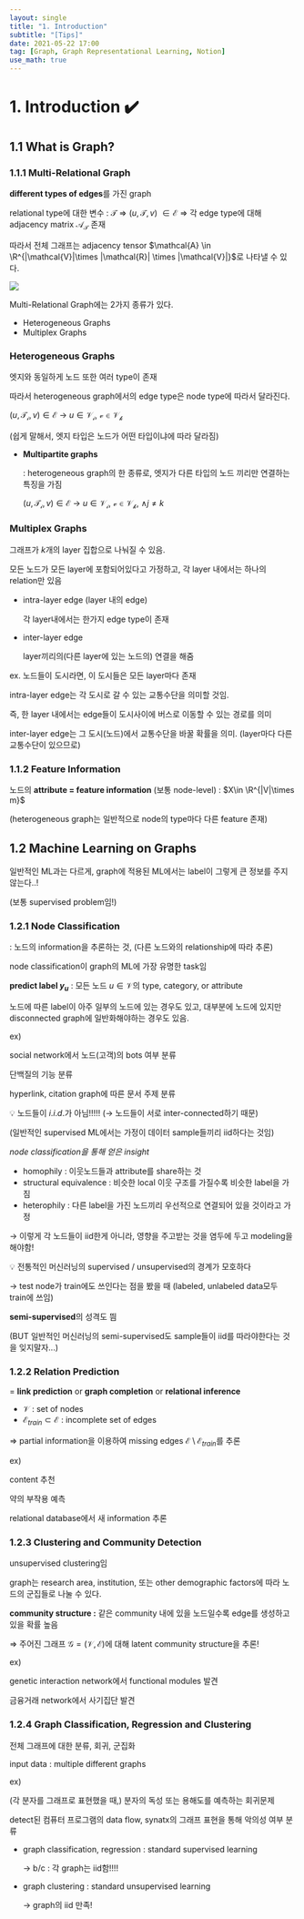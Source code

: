 ```yaml
---
layout: single
title: "1. Introduction"
subtitle: "[Tips]"
date: 2021-05-22 17:00
tag: [Graph, Graph Representational Learning, Notion]
use_math: true
---
```


# 1. Introduction ✔️

## 1.1 What is Graph?

### 1.1.1 Multi-Relational Graph

**different types of edges**를 가진 graph

relational type에 대한 변수 : $\mathcal{T}$ ⇒ ($u, \mathcal{T}, v$) $\in \mathcal{E}$ ⇒ 각 edge type에 대해 adjacency matrix $\mathcal{A}_{\mathcal{T}}$ 존재

따라서 전체 그래프는 adjacency tensor $\mathcal{A} \in \R^{|\mathcal{V}|\times |\mathcal{R}| \times |\mathcal{V}|}$로 나타낼 수 있다.  

![](/images/34588A75-EF9E-4242-8F69-19D5EE8CF81C.jpeg)

Multi-Relational Graph에는 2가지 종류가 있다.

- Heterogeneous Graphs
- Multiplex Graphs

### Heterogeneous Graphs

엣지와 동일하게 노드 또한 여러 type이 존재

따라서 heterogeneous graph에서의 edge type은 node type에 따라서 달라진다. 

$(u,\mathcal{T_i},v) \in \mathcal{E} \ \rightarrow \ u\in\mathcal{V_i, \ v\in\mathcal{V_k}}$

(쉽게 말해서, 엣지 타입은 노드가 어떤 타입이냐에 따라 달라짐)

- **Multipartite graphs**

    : heterogeneous graph의 한 종류로, 엣지가 다른 타입의 노드 끼리만 연결하는 특징을 가짐

    $(u,\mathcal{T_i},v) \in \mathcal{E} \ \rightarrow \ u\in\mathcal{V_i, \ v\in\mathcal{V_k}}$,  $\wedge j\neq k$

### Multiplex Graphs

그래프가 $k$개의 layer 집합으로 나눠질 수 있음.

모든 노드가 모든 layer에 포함되어있다고 가정하고, 각 layer 내에서는 하나의 relation만 있음

- intra-layer edge (layer 내의 edge)

    각 layer내에서는 한가지 edge type이 존재 

- inter-layer edge

    layer끼리의(다른 layer에 있는 노드의) 연결을 해줌

ex. 노드들이 도시라면, 이 도시들은 모든 layer마다 존재

intra-layer edge는 각 도시로 갈 수 있는 교통수단을 의미할 것임. 

즉, 한 layer 내에서는 edge들이 도시사이에 버스로 이동할 수 있는 경로를 의미 

inter-layer edge는 그 도시(노드)에서 교통수단을 바꿀 확률을 의미.  (layer마다 다른 교통수단이 있으므로)

### 1.1.2 Feature Information

노드의 **attribute = feature information** (보통 node-level) : $X\in \R^{|V|\times m}$

(heterogeneous graph는 일반적으로 node의 type마다 다른 feature 존재)

## 1.2 Machine Learning on Graphs

일반적인 ML과는 다르게, graph에 적용된 ML에서는 label이 그렇게 큰 정보를 주지 않는다..! 

(보통 supervised problem임!)

### 1.2.1 Node Classification

: 노드의 information을 추론하는 것, (다른 노드와의 relationship에 따라 추론)

node classification이 graph의 ML에 가장 유명한 task임

**predict label $y_u$** : 모든 노드 $u\in \mathcal{V}$의 type, category, or attribute 

노드에 따른 label이 아주 일부의 노드에 있는 경우도 있고, 대부분에 노드에 있지만 disconnected graph에 일반화해야하는 경우도 있음. 

ex) 

social network에서 노드(고객)의 bots 여부 분류

단백질의 기능 분류

hyperlink, citation graph에 따른 문서 주제 분류

💡 노드들이 $i.i.d.$가 아님!!!!! (→ 노드들이 서로 inter-connected하기 때문)

(일반적인 supervised ML에서는 가정이 데이터 sample들끼리 iid하다는 것임)

*node classification을 통해 얻은 insight*

- homophily : 이웃노드들과 attribute를 share하는 것
- structural equivalence : 비슷한 local 이웃 구조를 가질수록 비슷한 label을 가짐
- heterophily : 다른 label을 가진 노드끼리 우선적으로 연결되어 있을 것이라고 가정

→ 이렇게 각 노드들이 iid한게 아니라, 영향을 주고받는 것을 염두에 두고 modeling을 해야함!

💡 전통적인 머신러닝의 supervised / unsupervised의 경계가 모호하다

→ test node가 train에도 쓰인다는 점을 봤을 때 (labeled, unlabeled data모두 train에 쓰임) 

**semi-supervised**의 성격도 띔 

(BUT 일반적인 머신러닝의 semi-supervised도 sample들이 iid를 따라야한다는 것을 잊지말자...)

### 1.2.2 Relation Prediction

= **link prediction** or **graph completion** or **relational inference**

- $\mathcal{V}$ : set of nodes
- $\mathcal{E}_{train} \subset \mathcal{E}$ : incomplete set of edges

⇒ partial information을 이용하여 missing edges $\mathcal{E} \setminus \mathcal{E}_{train}$를 추론

ex)

content 추천

약의 부작용 예측

relational database에서 새 information 추론

### 1.2.3 Clustering and Community Detection

unsupervised clustering임

graph는 research area, institution, 또는 other demographic factors에 따라 노드의 군집들로 나눌 수 있다. 

**community structure :** 같은 community 내에 있을 노드일수록 edge를 생성하고 있을 확률 높음

⇒ 주어진 그래프 $\mathcal{G=(V,E)}$에 대해 latent community structure을 추론! 

ex) 

genetic interaction network에서 functional modules 발견

금융거래 network에서 사기집단 발견

### 1.2.4 Graph Classification, Regression and Clustering

전체 그래프에 대한 분류, 회귀, 군집화

input data : multiple different graphs

ex) 

(각 분자를 그래프로 표현했을 때,) 분자의 독성 또는 용해도를 예측하는 회귀문제 

detect된 컴퓨터 프로그램의 data flow, synatx의 그래프 표현을 통해 악의성 여부 분류

- graph classification, regression : standard supervised learning

    → b/c : 각 graph는 iid함!!!!

- graph clustering : standard unsupervised learning

    → graph의 iid 만족!

